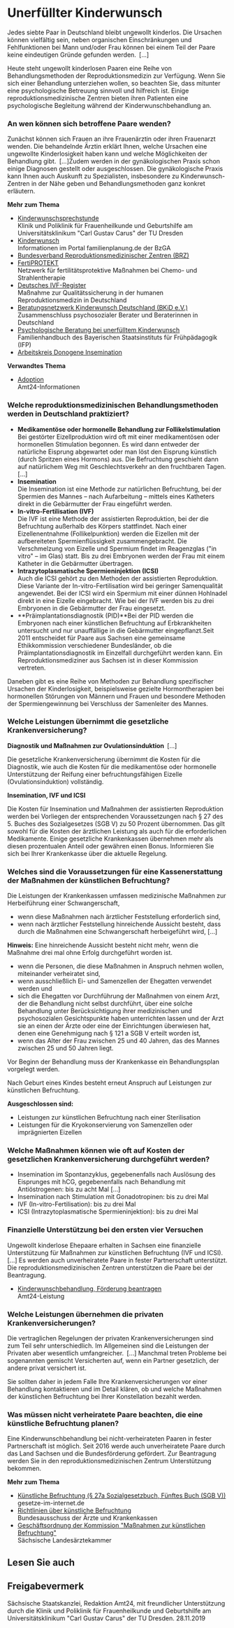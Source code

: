 # Unerfüllter Kinderwunsch

Jedes siebte Paar in Deutschland bleibt ungewollt kinderlos. Die Ursachen können vielfältig sein, neben organischen Einschränkungen und Fehlfunktionen bei Mann und/oder Frau können bei einem Teil der Paare keine eindeutigen Gründe gefunden werden. [...]

Heute steht ungewollt kinderlosen Paaren eine Reihe von Behandlungsmethoden der Reproduktionsmedizin zur Verfügung. Wenn Sie sich einer Behandlung unterziehen wollen, so beachten Sie, dass mitunter eine psychologische Betreuung sinnvoll und hilfreich ist. Einige reproduktionsmedizinische Zentren bieten ihren Patienten eine psychologische Begleitung während der Kinderwunschbehandlung an.

### An wen können sich betroffene Paare wenden?

Zunächst können sich Frauen an ihre Frauenärztin oder ihren Frauenarzt wenden. Die behandelnde Ärztin erklärt Ihnen, welche Ursachen eine ungewollte Kinderlosigkeit haben kann und welche Möglichkeiten der Behandlung gibt. [...]Zudem werden in der gynäkologischen Praxis schon einige Diagnosen gestellt oder ausgeschlossen. Die gynäkologische Praxis kann Ihnen auch Auskunft zu Spezialisten, insbesondere zu Kinderwunsch-Zentren in der Nähe geben und Behandlungsmethoden ganz konkret erläutern.

**Mehr zum Thema**

* [Kinderwunschsprechstunde](http://www.uniklinikum-dresden.de/das-klinikum/kliniken-polikliniken-institute/gyn/patienten-einweiser/sprechstunden/kinderwunschsprechstunde/kinderwunschsprechstunde "Uniklinik Dresden: Kinderwunschsprechstunde")  
   Klinik und Poliklinik für Frauenheilkunde und Geburtshilfe am Universitätsklinikum "Carl Gustav Carus" der TU Dresden
* [Kinderwunsch](http://www.familienplanung.de/kinderwunsch/ "BZgA: Portal \"Familienplanung\", Rubrik \"Kinderwunsch\"")  
   Informationen im Portal familienplanung.de der BzGA
* [Bundesverband Reproduktionsmedizinischer Zentren (BRZ)](http://www.repromed.de "Bundesverband Reproduktionsmedizinischer Zentren Deutschlands")
* [FertiPROTEKT](http://www.fertiprotekt.de/ "Netzwerk für fertilitätsprotektive Maßnahmen")  
   Netzwerk für fertilitätsprotektive Maßnahmen bei Chemo- und Strahlentherapie
* [Deutsches IVF-Register](http://www.deutsches-ivf-register.de/ "Deutsches IVF-Register (Ärztekammer Schleswig-Holstein)")  
   Maßnahme zur Qualitätssicherung in der humanen Reproduktionsmedizin in Deutschland
* [Beratungsnetzwerk Kinderwunsch Deutschland (BKiD e.V.)](http://www.bkid.de/ "Beratungsnetzwerk Kinderwunsch Deutschland")  
   Zusammenschluss psychosozialer Berater und Beraterinnen in Deutschland
* [Psychologische Beratung bei unerfülltem Kinderwunsch](http://www.familienhandbuch.de/eltern-werden/familienplanung/unerfuellterkinderwunsch.php "Bayerisches Staatsinstitut für Frühpädagogik (IFP): Familienhandbuch")  
   Familienhandbuch des Bayerischen Staatsinstituts für Frühpädagogik (IFP)
* [Arbeitskreis Donogene Insemination](http://www.donogene-insemination.de/ "Arbeitskreis Donogene Insemination")

**Verwandtes Thema**

* [Adoption](https://amt24dev.sachsen.de/zufi/lebenslagen/5000491)  
   Amt24-Informationen

### Welche reproduktionsmedizinischen Behandlungsmethoden werden in Deutschland praktiziert?

* **Medikamentöse oder hormonelle Behandlung zur Follikelstimulation**   
  Bei gestörter Eizellproduktion wird oft mit einer medikamentösen oder hormonellen Stimulation begonnen. Es wird dann entweder der natürliche Eisprung abgewartet oder man löst den Eisprung künstlich (durch Spritzen eines Hormons) aus. Die Befruchtung geschieht dann auf natürlichem Weg mit Geschlechtsverkehr an den fruchtbaren Tagen. [...]
* **Insemination**   
  Die Insemination ist eine Methode zur natürlichen Befruchtung, bei der Spermien des Mannes – nach Aufarbeitung – mittels eines Katheters direkt in die Gebärmutter der Frau eingeführt werden.
* **In-vitro-Fertilisation (IVF)**   
  Die IVF ist eine Methode der assistierten Reproduktion, bei der die Befruchtung außerhalb des Körpers stattfindet. Nach einer Eizellenentnahme (Follikelpunktion) werden die Eizellen mit der aufbereiteten Spermienflüssigkeit zusammengebracht. Die Verschmelzung von Eizelle und Spermium findet im Reagenzglas ("in vitro" – im Glas) statt. Bis zu drei Embryonen werden der Frau mit einem Katheter in die Gebärmutter übertragen.
* **Intrazytoplasmatische Spermieninjektion (ICSI)**   
  Auch die ICSI gehört zu den Methoden der assistierten Reproduktion. Diese Variante der In-vitro-Fertilisation wird bei geringer Samenqualität angewendet. Bei der ICSI wird ein Spermium mit einer dünnen Hohlnadel direkt in eine Eizelle eingebracht. Wie bei der IVF werden bis zu drei Embryonen in die Gebärmutter der Frau eingesetzt.
* **Präimplantationsdiagnostik (PID)**Bei der PID werden die Embryonen nach einer künstlichen Befruchtung auf Erbkrankheiten untersucht und nur unauffällige in die Gebärmutter eingepflanzt.Seit 2011 entscheidet für Paare aus Sachsen eine gemeinsame Ethikkommission verschiedener Bundesländer, ob die Präimplantationsdiagnostik im Einzelfall durchgeführt werden kann. Ein Reproduktionsmediziner aus Sachsen ist in dieser Kommission vertreten.

Daneben gibt es eine Reihe von Methoden zur Behandlung spezifischer Ursachen der Kinderlosigkeit, beispielsweise gezielte Hormontherapien bei hormonellen Störungen von Männern und Frauen und besondere Methoden der Spermiengewinnung bei Verschluss der Samenleiter des Mannes.

### Welche Leistungen übernimmt die gesetzliche Krankenversicherung?

**Diagnostik und Maßnahmen zur Ovulationsinduktion** [...]

Die gesetzliche Krankenversicherung übernimmt die Kosten für die Diagnostik, wie auch die Kosten für die medikamentöse oder hormonelle Unterstützung der Reifung einer befruchtungsfähigen Eizelle (Ovulationsinduktion) vollständig.

**Insemination, IVF und ICSI**

Die Kosten für Insemination und Maßnahmen der assistierten Reproduktion werden bei Vorliegen der entsprechenden Voraussetzungen nach § 27 des 5. Buches des Sozialgesetzes (SGB V) zu 50 Prozent übernommen. Das gilt sowohl für die Kosten der ärztlichen Leistung als auch für die erforderlichen Medikamente. Einige gesetzliche Krankenkassen übernehmen mehr als diesen prozentualen Anteil oder gewähren einen Bonus. Informieren Sie sich bei Ihrer Krankenkasse über die aktuelle Regelung.

### Welches sind die Voraussetzungen für eine Kassenerstattung der Maßnahmen der künstlichen Befruchtung?

Die Leistungen der Krankenkassen umfassen medizinische Maßnahmen zur Herbeiführung einer Schwangerschaft,

* wenn diese Maßnahmen nach ärztlicher Feststellung erforderlich sind,
* wenn nach ärztlicher Feststellung hinreichende Aussicht besteht, dass durch die Maßnahmen eine Schwangerschaft herbeigeführt wird, [...]

**Hinweis:** Eine hinreichende Aussicht besteht nicht mehr, wenn die Maßnahme drei mal ohne Erfolg durchgeführt worden ist.

* wenn die Personen, die diese Maßnahmen in Anspruch nehmen wollen, miteinander verheiratet sind,
* wenn ausschließlich Ei- und Samenzellen der Ehegatten verwendet werden und
* sich die Ehegatten vor Durchführung der Maßnahmen von einem Arzt, der die Behandlung nicht selbst durchführt, über eine solche Behandlung unter Berücksichtigung ihrer medizinischen und psychosozialen Gesichtspunkte haben unterrichten lassen und der Arzt sie an einen der Ärzte oder eine der Einrichtungen überwiesen hat, denen eine Genehmigung nach § 121 a SGB V erteilt worden ist,
* wenn das Alter der Frau zwischen 25 und 40 Jahren, das des Mannes zwischen 25 und 50 Jahren liegt.

Vor Beginn der Behandlung muss der Krankenkasse ein Behandlungsplan vorgelegt werden.

Nach Geburt eines Kindes besteht erneut Anspruch auf Leistungen zur künstlichen Befruchtung.

**Ausgeschlossen sind:**

* Leistungen zur künstlichen Befruchtung nach einer Sterilisation
* Leistungen für die Kryokonservierung von Samenzellen oder imprägnierten Eizellen

### Welche Maßnahmen können wie oft auf Kosten der gesetzlichen Krankenversicherung durchgeführt werden?

* Insemination im Spontanzyklus, gegebenenfalls nach Auslösung des Eisprunges mit hCG, gegebenenfalls nach Behandlung mit Antiöstrogenen: bis zu acht Mal [...]
* Insemination nach Stimulation mit Gonadotropinen: bis zu drei Mal
* IVF (In-vitro-Fertilisation): bis zu drei Mal
* ICSI (Intrazytoplasmatische Spermieninjektion): bis zu drei Mal

### Finanzielle Unterstützung bei den ersten vier Versuchen

Ungewollt kinderlose Ehepaare erhalten in Sachsen eine finanzielle Unterstützung für Maßnahmen zur künstlichen Befruchtung (IVF und ICSI). [...] Es werden auch unverheiratete Paare in fester Partnerschaft unterstützt. Die reproduktionsmedizinischen Zentren unterstützen die Paare bei der Beantragung.

* [Kinderwunschbehandlung, Förderung beantragen](https://amt24dev.sachsen.de/zufi/leistungen/6001272)  
   Amt24-Leistung

### Welche Leistungen übernehmen die privaten Krankenversicherungen?

Die vertraglichen Regelungen der privaten Krankenversicherungen sind zum Teil sehr unterschiedlich. Im Allgemeinen sind die Leistungen der Privaten aber wesentlich umfangreicher. [...] Manchmal treten Probleme bei sogenannten gemischt Versicherten auf, wenn ein Partner gesetzlich, der andere privat versichert ist.

Sie sollten daher in jedem Falle Ihre Krankenversicherungen vor einer Behandlung kontaktieren und im Detail klären, ob und welche Maßnahmen der künstlichen Befruchtung bei Ihrer Konstellation bezahlt werden.

### Was müssen nicht verheiratete Paare beachten, die eine künstliche Befruchtung planen?

Eine Kinderwunschbehandlung bei nicht-verheirateten Paaren in fester Partnerschaft ist möglich. Seit 2016 werde auch unverheiratete Paare durch das Land Sachsen und die Bundesförderung gefördert. Zur Beantragung werden Sie in den reproduktionsmedizinischen Zentrum Unterstützung bekommen.

**Mehr zum Thema**

* [Künstliche Befruchtung (§ 27a Sozialgesetzbuch, Fünftes Buch (SGB V))](http://www.gesetze-im-internet.de/sgb_5/__27a.html "Sozialgesetzbuch, Fünftes Buch; § 27a - Künstliche Befruchtung")  
   gesetze-im-internet.de
* [Richtlinien über künstliche Befruchtung](https://www.g-ba.de/informationen/richtlinien/1/ "Gemeinsamer Bundesausschuss der Ärzte und Krankenkassen; Richtlinien über künstliche Befruchtung")  
   Bundesausschuss der Ärzte und Krankenkassen
* [Geschäftsordnung der Kommission "Maßnahmen zur künstlichen Befruchtung"](http://www.slaek.de/de/05/aufgaben/geschaeftsordnungkueb.php "Geschäftsordnung der Kommission „Maßnahmen zur künstlichen Befruchtung” ")  
   Sächsische Landesärztekammer

## Lesen Sie auch

## Freigabevermerk

Sächsische Staatskanzlei, Redaktion Amt24, mit freundlicher Unterstützung durch die Klinik und Poliklinik für Frauenheilkunde und Geburtshilfe am Universitätsklinikum "Carl Gustav Carus" der TU Dresden. 28.11.2019
